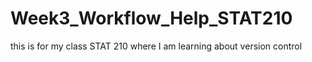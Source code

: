 # Week3_Workflow_Help_STAT210
this is for my class STAT 210 where I am learning about version control
